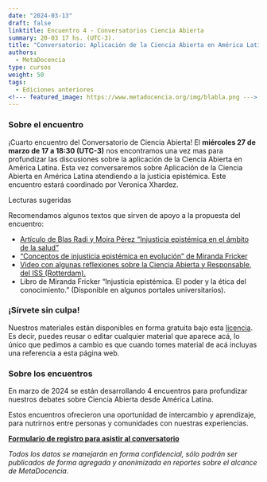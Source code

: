 ```yaml
---
date: "2024-03-13"
draft: false
linktitle: Encuentro 4 - Conversatorios Ciencia Abierta
summary: 20-03 17 hs. (UTC-3). 
title: "Conversatorio: Aplicación de la Ciencia Abierta en América Latina atendiendo a la justicia epistémica"
authors:
  - MetaDocencia
type: cursos
weight: 50
tags:
  - Ediciones anteriores
<!--- featured_image: https://www.metadocencia.org/img/blabla.png --->
---
```


<!--- ![Grupo de Estudio Pre NASA TOPS, encuentro 1. Módulo 1: El “Ethos” de la Ciencia Abierta. Miércoles 24/01 a las 17 hs. (UTC-3). Coordina Melissa Black](https://www.metadocencia.org/img/blabla.jpg) --->

### Sobre el encuentro

¡Cuarto encuentro del Conversatorio de Ciencia Abierta! El **miércoles 27 de marzo de 17 a 18:30 (UTC-3)** nos encontramos una vez mas para profundizar las discusiones sobre la aplicación de la Ciencia Abierta en América Latina. Esta vez conversaremos sobre Aplicación de la Ciencia Abierta en América Latina atendiendo a la justicia epistémica. Este encuentro estará coordinado por Veronica Xhardez.

Lecturas sugeridas

Recomendamos algunos textos que sirven de apoyo a la propuesta del encuentro:

 - [Artículo de Blas Radi y Moira Pérez “Injusticia epistémica en el ámbito de la salud”](http://revistas.filo.uba.ar/index.php/avatares/article/viewFile/3419/2314)
- [“Conceptos de injusticia epistémica en evolución” de Miranda Fricker](https://dialnet.unirioja.es/servlet/articulo?codigo=8022184)
- [Video con algunas reflexiones sobre la Ciencia Abierta y Responsable, del ISS (Rotterdam).](https://www.youtube.com/watch?v=mAurbQq8WsU)
- Libro de Miranda Fricker “Injusticia epistémica. El poder y la ética del conocimiento.” (Disponible en algunos portales universitarios).



<!--- ### Materiales del evento

- [Presentación](https://docs.google.com/presentation/d/1fgZaD7aUL41CxemqH_KAG2m9alCM2TLGmRiD8zjkIZ4/edit#slide=id.g1f3a0007783_0_0)

- [Video del encuentro](https://youtu.be/SotP_QwBDj8)--->


### ¡Sírvete sin culpa!

Nuestros materiales están disponibles en forma gratuita bajo esta [licencia](https://creativecommons.org/licenses/by/4.0/deed.es). Es decir, puedes reusar o editar cualquier material que aparece acá, lo único que pedimos a cambio es que cuando tomes material de acá incluyas una referencia a esta página web.

### Sobre los encuentros

En marzo de 2024 se están desarrollando 4 encuentros para profundizar nuestros debates sobre Ciencia Abierta desde América Latina. 

<!--- **[Ver los próximos eventos](https://www.metadocencia.org/eventos)**--->

Estos encuentros ofrecieron una oportunidad de intercambio y aprendizaje, para nutrirnos entre personas y comunidades con nuestras experiencias.

**[Formulario de registro para asistir al conversatorio](https://docs.google.com/forms/d/e/1FAIpQLSe2_d08ZLEComUlsUwzHKPhiGcEuN2u1oq1gdvRcAXLfWz8ww/viewform)**

*Todos los datos se manejarán en forma confidencial, sólo podrán ser publicados de forma agregada y anonimizada en reportes sobre el alcance de MetaDocencia.*
